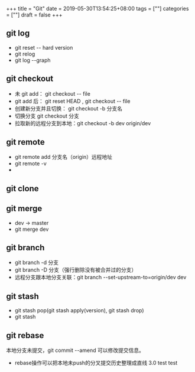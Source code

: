 +++
title = "Git"
date = 2019-05-30T13:54:25+08:00
tags = [""]
categories = [""]
draft = false
+++
## git log
+ git reset -- hard version
+ git relog
+ git log --graph

## git checkout
+ 未 git add： git checkout -- file
+ git add 后： git reset HEAD <file>, git checkout -- file
+ 创建新分支并且切换： git checkout -b 分支名
+ 切换分支 git checkout 分支
+ 拉取新的远程分支到本地：git checkout -b dev origin/dev

## git remote
+ git remote add 分支名（origin）远程地址
+ git remote -v
+ 

## git clone

## git merge
+ dev -> master
+ git merge dev

## git branch
+ git branch -d 分支
+ git branch -D 分支（强行删除没有被合并过的分支）
+ 远程分支跟本地分支关联：git branch --set-upstream-to=origin/dev dev 

## git stash
+ git stash pop(git stash apply(version), git stash drop)
+ git stash 

## git rebase
本地分支未提交，git commit --amend 可以修改提交信息。
+ rebase操作可以把本地未push的分叉提交历史整理成直线 3.0 test test
